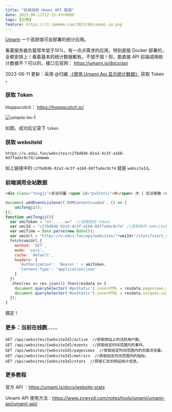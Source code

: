 ```yaml
---
title: "前端调用 Umami API 数据"
date: 2023-06-11T12:15:43+0800
tags: [折腾]
feature: https://r2.immmmm.com/2023/06/umami-im.png
---
```


[Umami](https://umami.is/) 一个高颜值可自部署的统计应用。

看着服务器负载常年低于10%，有一点点需求的应用，特别是能 Docker 部署的，全都安排上！看着基本的统计数据都有。不错不错！但，能直接 API 前端调用统计数据不？可以的，接口见官网： <https://umami.is/docs/api>

<!--more-->

2023-06-11 更新：采用 @归臧 [《使用 Umami Api 显示统计数据》](https://nuoea.com/use-umami-api/) 获取 Token 。

### 获取 Token

Hoppscotch： <https://hoppscotch.io/>

![umami-im-1](https://r2.immmmm.com/2023/06/umami-im-1.jpg)

如图，成功后记录下 `token` 

### 获取 websiteId

```
https://u.edui.fun/websites/c27bd84b-02a3-4c3f-a168-0d7fadec9c74/immmmm
```

如上链接中的 `c27bd84b-02a3-4c3f-a168-0d7fadec9c74` 就是 `websiteId`。

### 前端调用全站数据

```html
<div class="tongji">总访问量 <span id="pvStatic">0</span> 次 | 总访客数 <span id="uvStatic">0</span> 人</div>
```

```JavaScript
document.addEventListener('DOMContentLoaded', () => {
    umiTongji();
});
function umiTongji(){
  var umiToken = "o7......w="  //获取到的 token
  var umiId = "c27bd84b-02a3-4c3f-a168-0d7fadec9c74" //获取到的 websiteId
  var umiTime = Date.parse(new Date());
  var umiUrl = "https://u.edui.fun/api/websites/"+umiId+"/stats?start_at=1672848000000&end_at="+umiTime;
  fetch(umiUrl,{
    method: 'GET',
    mode: 'cors',
    cache: 'default',
    headers: {
      'Authorization': 'Bearer ' + umiToken,
      'Content-Type': 'application/json'
    }
  })
  .then(res => res.json()).then(resdata => {
    document.querySelector('#pvStatic').innerHTML = resdata.pageviews.value
    document.querySelector('#uvStatic').innerHTML = resdata.uniques.value
  });
}
```

搞定！

### 更多：当前在线数……

```
GET /api/websites/{websiteId}/active  //获取网站上的活跃用户数。
GET /api/websites/{websiteId}/events  //获取给定时间范围内的事件。
GET /api/websites/{websiteId}/pageviews  //获取给定时间范围内的页面浏览量。
GET /api/websites/{websiteId}/metrics  //获取给定时间范围内的指标。
GET /api/websites/{websiteId}/stats  //获取汇总的网站统计信息。
```

### 更多教程

官方 API ：<https://umami.is/docs/website-stats>

Umami API 使用方法：<https://www.zywvvd.com/notes/tools/umami/umami-api/umami-api/>